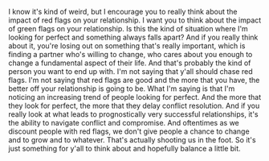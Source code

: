  I know it's kind of weird, but I encourage you to really think about the impact of red flags on your relationship. I want you to think about the impact of green flags on your relationship. Is this the kind of situation where I'm looking for perfect and something always falls apart? And if you really think about it, you're losing out on something that's really important, which is finding a partner who's willing to change, who cares about you enough to change a fundamental aspect of their life. And that's probably the kind of person you want to end up with. I'm not saying that y'all should chase red flags. I'm not saying that red flags are good and the more that you have, the better off your relationship is going to be. What I'm saying is that I'm noticing an increasing trend of people looking for perfect. And the more that they look for perfect, the more that they delay conflict resolution. And if you really look at what leads to prognostically very successful relationships, it's the ability to navigate conflict and compromise. And oftentimes as we discount people with red flags, we don't give people a chance to change and to grow and to whatever. That's actually shooting us in the foot. So it's just something for y'all to think about and hopefully balance a little bit.